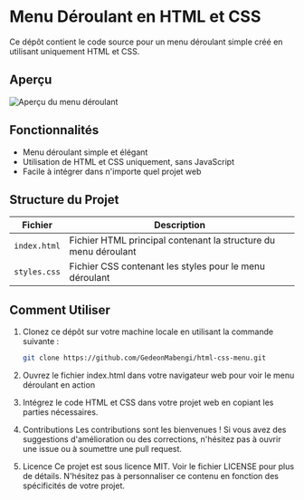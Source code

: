 # Menu Déroulant en HTML et CSS

Ce dépôt contient le code source pour un menu déroulant simple créé en utilisant uniquement HTML et CSS.

## Aperçu

![Aperçu du menu déroulant](lien-vers-une-capture-d-ecran)

## Fonctionnalités

- Menu déroulant simple et élégant
- Utilisation de HTML et CSS uniquement, sans JavaScript
- Facile à intégrer dans n'importe quel projet web

## Structure du Projet

| Fichier | Description |
|---------|-------------|
| `index.html` | Fichier HTML principal contenant la structure du menu déroulant |
| `styles.css` | Fichier CSS contenant les styles pour le menu déroulant |

## Comment Utiliser

1. Clonez ce dépôt sur votre machine locale en utilisant la commande suivante :

   ```bash
   git clone https://github.com/GedeonMabengi/html-css-menu.git
   ```

2. Ouvrez le fichier index.html dans votre navigateur web pour voir le menu déroulant en action

3. Intégrez le code HTML et CSS dans votre projet web en copiant les parties nécessaires.

4. Contributions
Les contributions sont les bienvenues ! Si vous avez des suggestions d'amélioration ou des corrections, n'hésitez pas à ouvrir une issue ou à soumettre une pull request.

5. Licence
Ce projet est sous licence MIT. Voir le fichier LICENSE pour plus de détails.
N'hésitez pas à personnaliser ce contenu en fonction des spécificités de votre projet.
